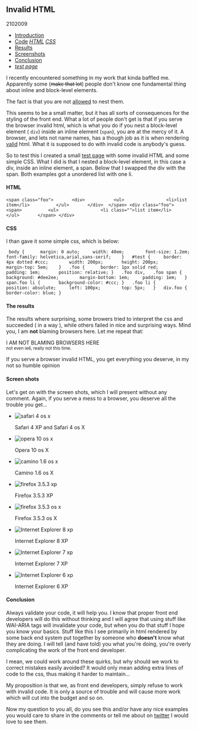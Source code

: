 <article><h2>Invalid HTML</h2><time><span class="day">2</span><span class="month">10</span><span class="year">2009</span></time>	<ul><li><a href="#intro-ih">Introduction</a></li><li><a href="#code-ih">Code</a> <em><a href="#code-html-ih">HTML</a> <a href="#code-css-ih">CSS</a></em></li><li><a href="#results-ih">Results</a></li><li><a href="#img-ih">Screenshots</a></li><li><a href="#conclusion-ih">Conclusion</a></li><li><em><a href="files/invalidhtml/invalid.htm">test page</a></em></li></ul>		<p id="intro-ih">I recently encountered something in my work that kinda baffled me. Apparently some (<del>make that lot</del>) people don't know one fundamental thing about inline and block-level elements.</p><p class="announce">The fact is that you are not <a href="http://www.w3.org/TR/html401/struct/global.html#h-7.5.3">allowed</a> to nest them.</p>		<p>This seems to be a small matter, but it has all sorts of consequences for the styling of the front end. What a lot of people don't get is that if you serve the browser invalid html, which is what you do if you nest a block-level element ( <code>div</code>) inside an inline element (<code>span</code>), you are at the mercy of it. A browser, and lets not name names, has a though job as it is when rendering <a href="http://validator.w3.org">valid</a> html. What it is supposed to do with invalid code is anybody's guess.</p>		<p id="code-ih">So to test this I created a small <a href="files/invalidhtml/invalid.htm">test page</a> with some invalid HTML and some simple CSS. What I did is that I nested a block-level element, in this case a div, inside an inline element, a span. Below that I swapped the div with the span. Both examples got a unordered list with one li.</p>		<h4 id="code-html-ih">HTML</h4>		<pre><code>&#60;span class="foo"&#62;		&#60;div&#62;			&#60;ul&#62;				&#60;li&#62;list item&#60;/li&#62;			&#60;/ul&#62;		&#60;/div&#62;	&#60;/span&#62;	&#60;div class="foo"&#62;		&#60;span&#62;			&#60;ul&#62;				&#60;li class=""&#62;list item&#60;/li&#62;			&#60;/ul&#62;		&#60;/span&#62;	&#60;/div&#62;</code></pre>		<h4 id="code-css-ih">CSS</h4>		<p>I than gave it some simple css, which is below:</p>	<pre><code>	body {		margin: 0 auto;		width: 40em;		font-size: 1.2em;		font-family: helvetica,arial,sans-serif;	}	#test {		border: 4px dotted #ccc;		width: 200px;		height: 200px;		margin-top: 5em;	}	.foo {		border: 1px solid red;		padding: 1em;		position: relative;	}	.foo div,	.foo span {		background: #dee2ee;		margin-bottom: 1em;		padding: 1em;	}	span.foo li {		background-color: #ccc;	}	.foo li {		position: absolute;		left: 100px;		top: 5px;	}	div.foo {		border-color: blue;	}	</code></pre>	<h4 id="results-ih">The results</h4>	<p>The results where surprising, some browers tried to interpret the css and succeeded ( in a way ), while others failed in nice and surprising ways. Mind you, I am <strong>not</strong> blaming browsers here. Let me repeat that:</p>	<p class="announce">I AM NOT BLAMING BROWSERS HERE<br><small>not even ie6, really not this time.</small></p><p>If you serve a browser invalid HTML, you get everything you deserve, in my not so humble opinion</p><h4 id="img-ih">Screen shots</h4><p>Let's get on with the screen shots, which I will present without any comment. Again, if you serve a mess to a browser, you deserve all the trouble you get...</p>	<ul class="screenshots">		<!--li><img src="files/invalidhtml/img/saf4xp.png" alt="safari 4 xp"><p></p></li-->		<li><img src="files/invalidhtml/img/saf4osx.png" alt="safari 4 os x"><p>Safari 4 XP and Safari 4 os X</p></li>		<li><img src="files/invalidhtml/img/op10osx.png" alt="opera 10 os x"><p>Opera 10 os X</p></li>		<li><img src="files/invalidhtml/img/ca16osx.png" alt="camino 1.6 os x"><p>Camino 1.6 os X</p></li>		<li><img src="files/invalidhtml/img/ff35xp.png" alt="firefox 3.5.3 xp"><p>Firefox 3.5.3 XP</p></li>		<li><img src="files/invalidhtml/img/ff35osx.png" alt="firefox 3.5.3 os x"><p>Firefox 3.5.3 os X</p></li>		<li><img src="files/invalidhtml/img/ie8xp.png" alt="Internet Explorer 8 xp"><p>Internet Explorer 8 XP</p></li>		<li><img src="files/invalidhtml/img/ie7xp.png" alt="Internet Explorer 7 xp"><p>Internet Explorer 7 XP</p></li>		<li><img src="files/invalidhtml/img/ie6xp.png" alt="Internet Explorer 6 xp"><p>Internet Explorer 6 XP</p></li>	</ul>	<h4 id="conclusion-ih">Conclusion</h4>	<p>Always validate your code, it will help you. I know that proper front end developers will do this without thinking and I will agree that using stuff like WAI-ARIA tags will invalidate your code, but when you do that stuff I hope you know your basics. Stuff like this I see primarily in html rendered by some back end system put together by someone who <strong>doesn't</strong> know what they are doing. I will tell (and have told) you what you're doing, you're overly complicating the work of the front end developer.</p><p>I mean, we could work around these quirks, but why should we work to correct mistakes easily avoided? It would only mean adding extra lines of code to the css, thus making it harder to maintain...</p><p>My proposition is that we, as front end developers, simply refuse to work with invalid code. It is only a source of trouble and will cause more work which will cut into the budget and so on.<p>Now my question to you all, do you see this and/or have any nice examples you would care to share in the comments or tell me about on <a href="http://twitter.com/wnas" title="And YES, you should follow me, shameless plug.">twitter</a> I would love to see them.</p></article>